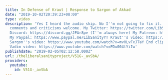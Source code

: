 ```yaml
---
title: In Defense of Kraut | Response to Sargon of Akkad
date: "2019-10-02T20:39:23+08:00"
type: video
description: 'Yes I heard the audio skip. No I''m not going to fix it. Fuck you. All
  comments and criticisms welcome. My Twitter: https://twitter.com/LibSanityYT_ My
  Discord: https://discord.gg/JPAr8pe (I''m always here) My Patreon: https://www.patreon.com/TheLiberalSanityProject
  My Paypal: https://www.paypal.me/LibSanityYT Kraut''s video: https://www.youtube.com/watch?v=kTxF73wrsWU
  Sargon''s video: https://www.youtube.com/watch?v=mv0LvFxJTaY End clip taken from
  Vadim video: https://www.youtube.com/watch?v=PDu004tYiIw'
publishdate: "2019-02-05T02:12:58.000Z"
url: /theliberalsanityproject/V51G-_avSbA/
providers:
  youtube:
    id: V51G-_avSbA
---
```

